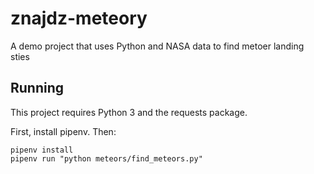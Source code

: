 # znajdz-meteory
A demo project that uses Python and NASA data to find metoer landing sties

## Running

This project requires Python 3 and the requests package.

First, install pipenv. Then:

```
pipenv install
pipenv run "python meteors/find_meteors.py"
```


